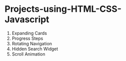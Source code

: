 # Projects-using-HTML-CSS-Javascript
1. Expanding Cards
2. Progress Steps
3. Rotating Navigation
4. Hidden Search Widget
5. Scroll Animation
